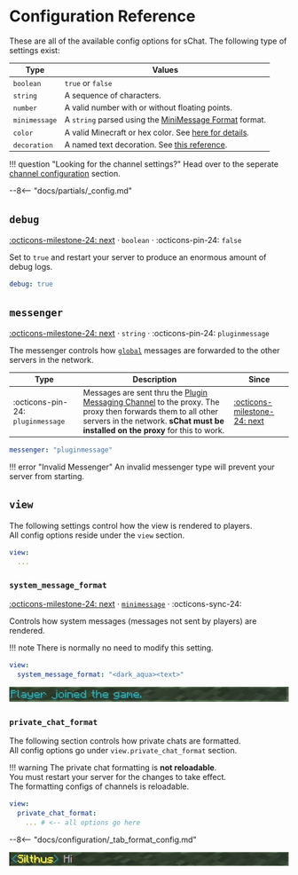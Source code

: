 # Configuration Reference

These are all of the available config options for sChat. The following type of settings exist:

| Type | Values |
| ---- | ------ |
| `boolean` | `true` or `false` |
| `string` | A sequence of characters. |
| `number` | A valid number with or without floating points. |
| `minimessage` | A `string` parsed using the [MiniMessage Format][minimessage] format. |
| `color` | A valid Minecraft or hex color. See [here for details][color]. |
| `decoration` | A named text decoration. See [this reference][decoration]. |

!!! question "Looking for the channel settings?"
    Head over to the seperate [channel configuration][channels] section.

--8<-- "docs/partials/_config.md"

## `debug`

[:octicons-milestone-24: next][next] · `boolean` · :octicons-pin-24: `false`

Set to `true` and restart your server to produce an enormous amount of debug logs.

```yaml
debug: true
```

## `messenger`

[:octicons-milestone-24: next][next] · `string` · :octicons-pin-24: `pluginmessage`

The messenger controls how [`global`][channels] messages are forwarded to the other servers in the network.

| Type | Description | Since |
| ---- | ----------- | ----- |
| :octicons-pin-24: `pluginmessage` | Messages are sent thru the [Plugin Messaging Channel][pluginmessage] to the proxy. The proxy then forwards them to all other servers in the network. **sChat must be installed on the proxy** for this to work. | [:octicons-milestone-24: next][next] |

```yaml
messenger: "pluginmessage"
```

!!! error "Invalid Messenger"
    An invalid messenger type will prevent your server from starting.

## `view`

The following settings control how the view is rendered to players.  
All config options reside under the `view` section.

```yaml
view:
  ...
```

### `system_message_format`

[:octicons-milestone-24: next][next] · [`minimessage`][minimessage] · :octicons-sync-24:

Controls how system messages (messages not sent by players) are rendered.  

!!! note
    There is normally no need to modify this setting.

```yaml
view:
  system_message_format: "<dark_aqua><text>"
```

[![System Message Format](images/system_message_format.png)](https://webui.adventure.kyori.net/?mode=chat_closed&input=%3Cdark_aqua%3EPlayer%20joined%20the%20game.&bg=grass&st=%7B%22channel_name%22%3A%22Global%22%2C%22text%22%3A%22Hi%22%2C%22channel_key%22%3A%22global%22%2C%22source_name%22%3A%22Silthus%22%2C%22source_display_name%22%3A%22Silthus%22%7D)

### `private_chat_format`

The following section controls how private chats are formatted.  
All config options go under `view.private_chat_format` section.

!!! warning
    The private chat formatting is **not reloadable**.  
    You must restart your server for the changes to take effect.  
    The formatting configs of channels is reloadable.

```yaml
view:
  private_chat_format:
    ... # <-- all options go here
```

--8<-- "docs/configuration/_tab_format_config.md"

[![Private Chat Message Format](images/private_chat-message_format.png)](https://webui.adventure.kyori.net/?mode=chat_closed&input=%3Cdark_aqua%3E%3C%3Cyellow%3E%3Csource_display_name%3E%3Cdark_aqua%3E%3E%20%3Cgray%3E%3Ctext%3E&bg=grass&st=%7B%22channel_name%22%3A%22Global%22%2C%22text%22%3A%22Hi%22%2C%22channel_key%22%3A%22global%22%2C%22source_name%22%3A%22Silthus%22%2C%22source_display_name%22%3A%22Silthus%22%7D)

[channels]: channels.md
[minimessage]: minimessage.md
[next]: https://github.com/sVoxelDev/sChat/releases/latest
[pluginmessage]: https://www.spigotmc.org/wiki/bukkit-bungee-plugin-messaging-channel/
[color]: minimessage.md#color
[decoration]: minimessage.md#decoration